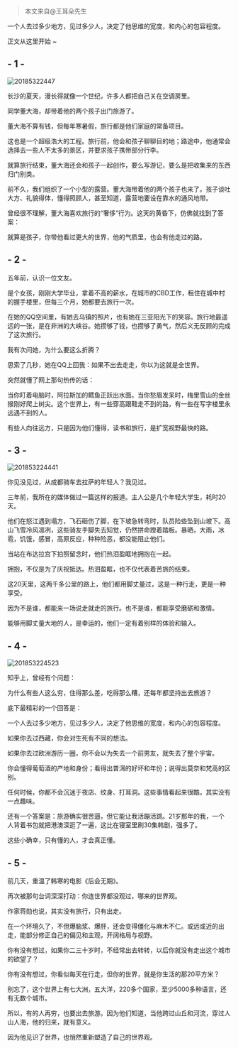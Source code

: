 > 本文来自@王耳朵先生

 一个人去过多少地方，见过多少人，决定了他思维的宽度，和内心的包容程度。

正文从这里开始 ~

## - 1 -

![20185322447](https://cdn.chenrf.com/20185322447.png)

长沙的夏天，漫长得就像一个世纪，许多人都把自己关在空调房里。

同学董大海，却带着他的两个孩子出门旅游了。

董大海不算有钱，但每年寒暑假，旅行都是他们家庭的常备项目。

这也是一个超级浩大的工程。旅行前，他会和孩子聊聊目的地；路途中，他通常会选择去一些人不太多的景区，并要求孩子携带部分行李。

就算旅行结束，董大海还会和孩子一起创作，要么写游记，要么是把收集来的东西归门别类。

前不久，我们组织了一个小型的露营。董大海带着他的两个孩子也来了。孩子谈吐大方、礼貌得体，懂得照顾人，甚至知道，露营地要设在靠水的通风地带。

曾经很不理解，董大海喜欢旅行的“奢侈”行为。这天的黄昏下，仿佛就找到了答案：

就算是孩子，你带他看过更大的世界，他的气质里，也会有他走过的路。

## - 2 -

五年前，认识一位文友。

是个女孩，刚刚大学毕业，拿着不高的薪水，在城市的CBD工作，租住在城中村的握手楼里，但每三个月，她都要去旅行一次。

在她的QQ空间里，有她去乌镇的照片，也有她在三亚阳光下的笑容。旅行地最遥远的一张，是在非洲的大峡谷。她攒够了钱，也攒够了勇气，然后义无反顾的完成了这次旅行。

我有次问她，为什么要这么折腾？

思索了几秒，她在QQ上回我：如果不出去走走，你以为这就是全世界。

突然就懂了网上那句热传的话：

当你盯着电脑时，阿拉斯加的鳕鱼正跃出水面。当你愁眉发呆时，梅里雪山的金丝猴刚好爬上树尖。这个世界上，有一些穿高跟鞋走不到的路，有一些在写字楼里永远遇不到的人。

有些人向往远方，只是因为他们懂得，读书和旅行，是扩宽视野最快的路。

## - 3 -

![201853224441](https://cdn.chenrf.com/201853224441.png)

你见没见过，从成都骑车去拉萨的年轻人？我见过。

三年前，我所在的媒体做过一篇这样的报道。主人公是几个年轻大学生，耗时20天。

他们在怒江遇到塌方，飞石砸伤了脚，在下坡急转弯时，队员险些坠到山坡下。高山飞雪冷风凛冽，这些骑友手脚失去知觉，仍然拼命蹬着踏板。暴晒，大雨，冰雹，饥饿，感冒，高原反应，种种险恶，都没能阻止他们。

当站在布达拉宫下拍照留念时，他们热泪盈眶地拥抱在一起。

拥抱，不仅是为了庆祝抵达。热泪盈眶，也不仅代表着苦旅的结束。

这20天里，这两千多公里的路上，他们都用脚丈量过，这是一种行走，更是一种享受。

因为不是谁，都能来一场说走就走的旅行。也不是谁，都能享受磨砺和激情。

能够用脚丈量大地的人，是幸运的，他们一定有着别样的体验和输入。

## - 4 -

![201853224523](https://cdn.chenrf.com/201853224523.png)

知乎上，曾经有个问题：

为什么有些人这么穷，住得那么差，吃得那么糟，还每年都坚持出去旅游？

底下最精彩的一个回答是：

一个人去过多少地方，见过多少人，决定了他思维的宽度，和内心的包容程度。

如果你去过西藏，你会对生死有不同的想法。

如果你去过欧洲游历一圈，你不会以为失去一个前男友，就失去了整个宇宙。

你会懂得葡萄酒的产地和身份；看得出普洱的好坏和年份；说得出莫奈和梵高的区别。

任何时候，你都不会沉迷于夜店、纹身、打耳洞。这些事情看起来很酷，其实没有一点趣味。

还有一个答案是：旅游确实很苦逼，但它能让我活蹦活跳。21岁那年的我，一个人背着书包就把港澳深逛了一遍，这比在寝室里刷30集韩剧，强多了。

这些小确幸，只有懂的人，才会真正懂。

## - 5 -

前几天，重温了韩寒的电影《后会无期》。

再次被那句台词深深打动：你连世界都没观过，哪来的世界观。

作家蒋勋也说，其实没有旅行，只有出走。

在一个环境久了，不但爆脑浆、爆肝，还会变得僵化与麻木不仁。或远或近的出走，能部分修正自己的偏见和主观，开阔格局与视野。

你有没有想过，如果你二三十岁时，不经常出去转转，以后你就没有走出这个城市的欲望了？

你有没有想过，你看似每天在行走，但你的世界，就是你生活的那20平方米？

别忘了，这个世界上有七大洲，五大洋，220多个国家，至少5000多种语言，还有无数个城市。

所以，有的人再穷，也要出去旅游。因为他们知道，当他跨过山丘和河流，穿过人山人海，他的归来，就有意义。

因为他见识了世界，也悄然重新塑造了自己的世界观。